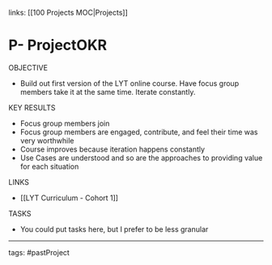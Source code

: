 links: [[100 Projects MOC|Projects]]
# P- ProjectOKR

OBJECTIVE
- Build out first version of the LYT online course. Have focus group members take it at the same time. Iterate constantly.

KEY RESULTS
- Focus group members join
- Focus group members are engaged, contribute, and feel their time was very worthwhile
- Course improves because iteration happens constantly
- Use Cases are understood and so are the approaches to providing value for each situation 

LINKS
- [[LYT Curriculum - Cohort 1]]

TASKS
- You could put tasks here, but I prefer to be less granular

---
tags: #pastProject